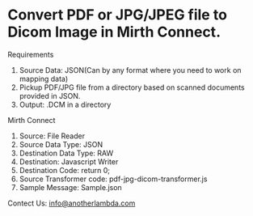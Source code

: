 Convert PDF or JPG/JPEG file to Dicom Image in Mirth Connect.
============================================================
Requirements
1. Source Data: JSON(Can by any format where you need to work on mapping data)
2. Pickup PDF/JPG file from a directory based on scanned documents provided in JSON.
3. Output: .DCM in a directory

Mirth Connect
1. Source: File Reader
2. Source Data Type: JSON
3. Destination Data Type: RAW
4. Destination: Javascript Writer
5. Destination Code: return 0;
6. Source Transformer code: pdf-jpg-dicom-transformer.js
7. Sample Message: Sample.json

Contect Us: info@anotherlambda.com
